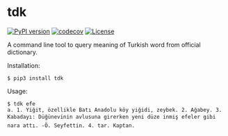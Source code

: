 # tdk

[![PyPI version](https://img.shields.io/pypi/v/tdk.svg)](https://pypi.org/project/tdk/)
[![codecov](https://codecov.io/gh/efe/tdk/branch/master/graph/badge.svg)](https://codecov.io/gh/efe/tdk)
[![License](https://img.shields.io/pypi/l/tdk.svg)](https://pypi.org/project/tdk/)



A command line tool to query meaning of Turkish word from official dictionary.


Installation:
```
$ pip3 install tdk
```
    


Usage:
```
$ tdk efe
a. 1. Yiğit, özellikle Batı Anadolu köy yiğidi, zeybek. 2. Ağabey. 3. Kabadayı: Düğünevinin avlusuna girerken yeni düze inmiş efeler gibi nara attı. -Ö. Seyfettin. 4. tar. Kaptan.
```
